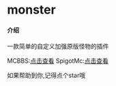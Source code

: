 # monster

#### 介绍
一款简单的自定义加强原版怪物的插件

MCBBS:[点击查看](https://www.mcbbs.net/thread-963507-1-1.html) 
SpigotMc:[点击查看](https://www.spigotmc.org/resources/101018/)

如果帮助到你,记得点个star哦

